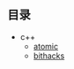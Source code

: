## 目录

- c++
  - [atomic](cpp/atomic.md)
  - [bithacks](https://graphics.stanford.edu/~seander/bithacks.html)
